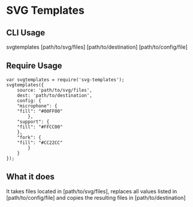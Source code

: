 # SVG Templates

## CLI Usage

svgtemplates [path/to/svg/files] [path/to/destination] [path/to/config/file]

## Require Usage

	var svgtemplates = require('svg-templates');
	svgtemplates({
		source: 'path/to/svg/files',
		dest: 'path/to/destination',
		config: {
    	"microphone": {
      	"fill": "#00FF00"
    		},
    	"support": {
      	"fill": "#FFCC00"
    	},
    	"fork": {
      	"fill": "#CC22CC"
			}
		}
	});

## What it does

It takes files located in [path/to/svg/files], replaces all values listed in [path/to/config/file] and copies the resulting files in [path/to/destination]